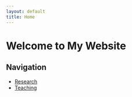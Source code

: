 ```yaml
---
layout: default
title: Home
---
```


# Welcome to My Website  

## Navigation  
- [Research](/research)  
- [Teaching](/teaching)  
